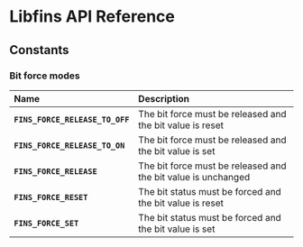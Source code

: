 # Libfins API Reference

## Constants

### Bit force modes

|Name|Description|
|:---|:---|
|**`FINS_FORCE_RELEASE_TO_OFF`**|The bit force must be released and the bit value is reset|
|**`FINS_FORCE_RELEASE_TO_ON`**|The bit force must be released and the bit value is set|
|**`FINS_FORCE_RELEASE`**|The bit force must be released and the bit value is unchanged|
|**`FINS_FORCE_RESET`**|The bit status must be forced and the bit value is reset|
|**`FINS_FORCE_SET`**|The bit status must be forced and the bit value is set|
